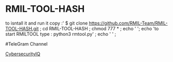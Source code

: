 # RMIL-TOOL-HASH

to isntall it and run it copy :'
$ git clone https://github.com/RMIL-Team/RMIL-TOOL-HASH.git ; cd RMIL-TOOL-HASH ; chmod 777 * ; echo ' '; echo 'to start RMILTOOL type : python3 rmtool.py' ; echo ' ' ;

#TeleGram Channel 

<a href="https://t.me/CybersecurityIQ">CybersecurityIQ</a>
